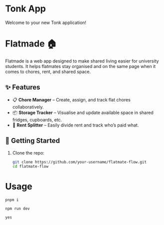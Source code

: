 # Tonk App

Welcome to your new Tonk application!

# Flatmade 🏠

Flatmade is a web app designed to make shared living easier for university students. It helps flatmates stay organised and on the same page when it comes to chores, rent, and shared space.

## ✨ Features

- 📋 **Chore Manager** – Create, assign, and track flat chores collaboratively.
- 📦 **Storage Tracker** – Visualise and update available space in shared fridges, cupboards, etc.
- 💸 **Rent Splitter** – Easily divide rent and track who’s paid what.

## 🚀 Getting Started

1. Clone the repo:
   ```bash
   git clone https://github.com/your-username/flatmate-flow.git
   cd flatmate-flow

# Usage
`pnpm i`

`npm run dev`

`yes`


